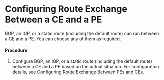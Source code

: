 Configuring Route Exchange Between a CE and a PE
================================================

BGP, an IGP, or a static route (including the default route) can run between a CE and a PE. You can choose any of them as required.

#### Procedure

1. Configure BGP, an IGP, or a static route (including the default route) between a CE and a PE based on the actual situation. For configuration details, see [Configuring Route Exchange Between PEs and CEs](dc_vrp_mpls-l3vpn-v4_cfg_0158.html).